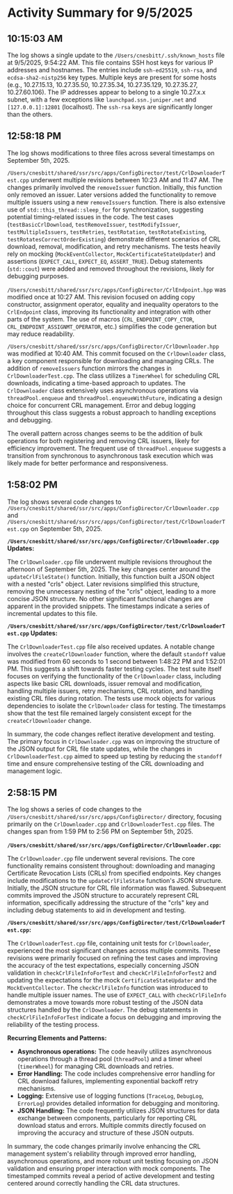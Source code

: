# Activity Summary for 9/5/2025

## 10:15:03 AM
The log shows a single update to the `/Users/cnesbitt/.ssh/known_hosts` file at 9/5/2025, 9:54:22 AM.  This file contains SSH host keys for various IP addresses and hostnames.  The entries include  `ssh-ed25519`, `ssh-rsa`, and `ecdsa-sha2-nistp256` key types. Multiple keys are present for some hosts (e.g., 10.27.15.13, 10.27.35.50, 10.27.35.34, 10.27.35.129, 10.27.35.27, 10.27.60.106).  The IP addresses appear to belong to a single 10.27.x.x subnet, with a few exceptions like `launchpad.ssn.juniper.net` and `[127.0.0.1]:12801` (localhost).  The `ssh-rsa` keys are significantly longer than the others.


## 12:58:18 PM
The log shows modifications to three files across several timestamps on September 5th, 2025.

`/Users/cnesbitt/shared/ssr/src/apps/ConfigDirector/test/CrlDownloaderTest.cpp` underwent multiple revisions between 10:23 AM and 11:47 AM.  The changes primarily involved the `removeIssuer` function. Initially, this function only removed an issuer. Later versions added the functionality to remove multiple issuers using a new `removeIssuers` function.  There is also  extensive use of  `std::this_thread::sleep_for` for synchronization, suggesting potential timing-related issues in the code.  The test cases (`testBasicCrlDownload`, `testRemoveIssuer`, `testModifyIssuer`, `testMultipleIssuers`, `testRetries`, `testRotation`, `testRotateExisting`, `testRotatesCorrectOrderExisting`) demonstrate different scenarios of CRL download, removal, modification, and retry mechanisms. The tests heavily rely on mocking (`MockEventCollector`, `MockCertificateStateUpdater`) and assertions (`EXPECT_CALL`, `EXPECT_EQ`, `ASSERT_TRUE`).  Debug statements (`std::cout`) were added and removed throughout the revisions, likely for debugging purposes.

`/Users/cnesbitt/shared/ssr/src/apps/ConfigDirector/CrlEndpoint.hpp` was modified once at 10:27 AM. This revision focused on adding copy constructor, assignment operator, equality and inequality operators to the `CrlEndpoint` class, improving its functionality and integration with other parts of the system.  The use of macros (`CRL_ENDPOINT_COPY_CTOR`, `CRL_ENDPOINT_ASSIGNMT_OPERATOR`, etc.) simplifies the code generation but may reduce readability.

`/Users/cnesbitt/shared/ssr/src/apps/ConfigDirector/CrlDownloader.hpp` was modified at 10:40 AM. This commit focused on the `CrlDownloader` class, a key component responsible for downloading and managing CRLs. The addition of  `removeIssuers` function mirrors the changes in `CrlDownloaderTest.cpp`.  The class utilizes a `TimerWheel` for scheduling CRL downloads, indicating a time-based approach to updates.  The `CrlDownloader` class extensively uses asynchronous operations via `threadPool.enqueue` and `threadPool.enqueueWithFuture`, indicating a design choice for concurrent CRL management.  Error and debug logging throughout this class suggests a robust approach to handling exceptions and debugging.

The overall pattern across changes seems to be the addition of bulk operations for both registering and removing CRL issuers, likely for efficiency improvement.  The frequent use of `threadPool.enqueue` suggests a transition from synchronous to asynchronous task execution which was likely made for better performance and responsiveness.


## 1:58:02 PM
The log shows several code changes to `/Users/cnesbitt/shared/ssr/src/apps/ConfigDirector/CrlDownloader.cpp` and `/Users/cnesbitt/shared/ssr/src/apps/ConfigDirector/test/CrlDownloaderTest.cpp` on September 5th, 2025.

**`/Users/cnesbitt/shared/ssr/src/apps/ConfigDirector/CrlDownloader.cpp` Updates:**

The `CrlDownloader.cpp` file underwent multiple revisions throughout the afternoon of September 5th, 2025.  The key changes center around the `updateCrlFileState()` function.  Initially, this function built a JSON object with a nested "crls" object.  Later revisions simplified this structure, removing the unnecessary nesting of the "crls" object, leading to a more concise JSON structure.  No other significant functional changes are apparent in the provided snippets.  The timestamps indicate a series of incremental updates to this file.


**`/Users/cnesbitt/shared/ssr/src/apps/ConfigDirector/test/CrlDownloaderTest.cpp` Updates:**

The `CrlDownloaderTest.cpp` file also received updates.  A notable change involves the `createCrlDownloader` function, where the default `standoff` value was modified from 60 seconds to 1 second between 1:48:22 PM and 1:52:01 PM. This suggests a shift towards faster testing cycles.  The test suite itself focuses on verifying the functionality of the `CrlDownloader` class, including aspects like basic CRL downloads, issuer removal and modification, handling multiple issuers, retry mechanisms, CRL rotation, and handling existing CRL files during rotation.  The tests use mock objects for various dependencies to isolate the `CrlDownloader` class for testing.  The timestamps show that the test file remained largely consistent except for the `createCrlDownloader` change.


In summary, the code changes reflect iterative development and testing.  The primary focus in `CrlDownloader.cpp` was on improving the structure of the JSON output for CRL file state updates, while the changes in `CrlDownloaderTest.cpp` aimed to speed up testing by reducing the `standoff` time and ensure comprehensive testing of the CRL downloading and management logic.


## 2:58:15 PM
The log shows a series of code changes to the `/Users/cnesbitt/shared/ssr/src/apps/ConfigDirector/` directory, focusing primarily on the `CrlDownloader.cpp` and `CrlDownloaderTest.cpp` files.  The changes span from 1:59 PM to 2:56 PM on September 5th, 2025.


**`/Users/cnesbitt/shared/ssr/src/apps/ConfigDirector/CrlDownloader.cpp`:**

The `CrlDownloader.cpp` file underwent several revisions.  The core functionality remains consistent throughout: downloading and managing Certificate Revocation Lists (CRLs) from specified endpoints.  Key changes include modifications to the `updateCrlFileState` function's JSON structure. Initially, the JSON structure for CRL file information was flawed.  Subsequent commits improved the JSON structure to accurately represent CRL information, specifically addressing the structure of the "crls" key and including debug statements to aid in development and testing.


**`/Users/cnesbitt/shared/ssr/src/apps/ConfigDirector/test/CrlDownloaderTest.cpp`:**

The `CrlDownloaderTest.cpp` file, containing unit tests for `CrlDownloader`, experienced the most significant changes across multiple commits. These revisions were primarily focused on refining the test cases and improving the accuracy of the test expectations, especially concerning JSON validation in `checkCrlFileInfoForTest` and `checkCrlFileInfoForTest2` and updating the expectations for the mock `CertificateStateUpdater` and the `MockEventCollector`. The `checkCrlFileInfo` function was introduced to handle multiple issuer names.  The use of `EXPECT_CALL` with `checkCrlFileInfo` demonstrates a move towards more robust testing of the JSON data structures handled by the `CrlDownloader`.  The debug statements in `checkCrlFileInfoForTest` indicate a focus on debugging and improving the reliability of the testing process.


**Recurring Elements and Patterns:**

* **Asynchronous operations:** The code heavily utilizes asynchronous operations through a thread pool (`threadPool`) and a timer wheel (`timerWheel`) for managing CRL downloads and retries.
* **Error Handling:**  The code includes comprehensive error handling for CRL download failures, implementing exponential backoff retry mechanisms.
* **Logging:** Extensive use of logging functions (`TraceLog`, `DebugLog`, `ErrorLog`) provides detailed information for debugging and monitoring.
* **JSON Handling:** The code frequently utilizes JSON structures for data exchange between components, particularly for reporting CRL download status and errors.  Multiple commits directly focused on improving the accuracy and structure of these JSON outputs.


In summary, the code changes primarily involve enhancing the CRL management system's reliability through improved error handling, asynchronous operations, and more robust unit testing focusing on JSON validation and ensuring proper interaction with mock components. The timestamped commits reveal a period of active development and testing centered around correctly handling the CRL data structures.
